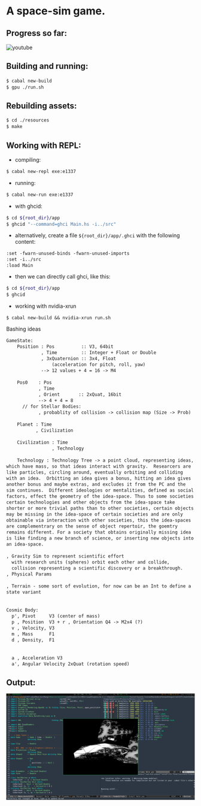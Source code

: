 # A space-sim game.

## Progress so far:
![youtube](https://youtu.be/lJfOzcvqTJ0)

## Building and running:
```bash
$ cabal new-build
$ gpu ./run.sh
```

## Rebuilding assets:
```bash
$ cd ./resources
$ make
```

## Working with REPL:
- compiling:
```bash
$ cabal new-repl exe:e1337
```

- running:
```bash
$ cabal new-run exe:e1337
```
- with ghcid:
```bash
$ cd ${root_dir}/app
$ ghcid "--command=ghci Main.hs -i../src"
```
- alternatively, create a file `${root_dir}/app/.ghci` with the following content:
```
:set -fwarn-unused-binds -fwarn-unused-imports
:set -i../src
:load Main
```
- then we can directly call ghci, like this:
```bash
$ cd ${root_dir}/app
$ ghcid
```

- working with nvidia-xrun
```
$ cabal new-build && nvidia-xrun run.sh
```


Bashing ideas
```
GameState:
    Position : Pos          :: V3, 64bit
             , Time         :: Integer + Float or Double
             , 3xQuaternion :: 3x4, Float
                 (acceleration for pitch, roll, yaw)
             --> 12 values + 4 = 16 -> M4

    Pos0    : Pos
            , Time
            , Orient       :: 2xQuat, 16bit
            --> 4 + 4 = 8
      // for Stellar Bodies:
            , probablity of collision -> collision map (Size -> Prob)

    Planet : Time
           , Civilization

    Civilization : Time
                 , Technology

    Technology : Technology Tree -> a point cloud, representing ideas, which have mass, so that ideas interact with gravity.  Researcers are like particles, circling around, eventually orbiting and colliding with an idea.  Orbitting an idea gives a bonus, hitting an idea gives another bonus and maybe extras, and excludes it from the PC and the sim continues.  Different ideologies or mentalities, defined as social factors, effect the geometry of the idea-space. Thus to some societies certain technologies and other objects from the idea-space take shorter or more trivial paths than to other societies, certain objects may be missing in the idea-space of certain societies and are only obtainable via interaction with other societies, this the idea-spaces are complementrary on the sense of object repertoir, the goemtry remains different. For a society that obtains originally missing idea is like finding a new branch of science, or inserting new objects into an idea-space.

, Gravity Sim to represent scientific effort
  with research units (spheres) orbit each other and collide,
  collision representing a scientific discovery or a breakthrough.
, Physical Params

, Terrain - some sort of evolution, for now can be an Int to define a state variant


Cosmic Body:
  p', Pivot     V3 (center of mass)
  p , Position  V3 + r , Orientation Q4 -> M2x4 (?)
  v , Velocity, V3
  m , Mass      F1
  d , Density,  F1


  a , Acceleration V3
  a', Angular Velocity 2xQuat (rotation speed)
```


## Output:
![](https://github.com/madjestic/e1337/blob/master/output.png)
